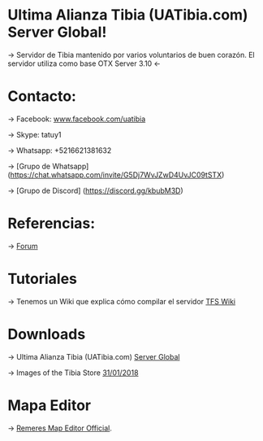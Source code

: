 # Ultima Alianza Tibia (UATibia.com) Server Global!  
-> Servidor de Tibia mantenido por varios voluntarios de buen corazón. El servidor utiliza como base OTX Server 3.10 <- 

# Contacto:
-> Facebook: www.facebook.com/uatibia

-> Skype: tatuy1

-> Whatsapp: +5216621381632

-> [Grupo de Whatsapp] (https://chat.whatsapp.com/invite/G5Dj7WvJZwD4UvJC09tSTX) 

-> [Grupo de Discord] (https://discord.gg/kbubM3D)


# Referencias:
-> [Forum](http://uatibia.com/forum)

# Tutoriales
-> Tenemos un Wiki que explica cómo compilar el servidor  [TFS Wiki](https://github.com/otland/forgottenserver/wiki/Compiling)

# Downloads
-> Ultima Alianza Tibia (UATibia.com) [Server Global](https://github.com/Tatuy/Global/archive/master.zip)

-> Images of the Tibia Store [31/01/2018](http://www.mediafire.com/file/985ey1yb3x2fpyf/store31-01-2018.rar)

# Mapa Editor
-> [Remeres Map Editor Official](https://github.com/hjnilsson/rme).
